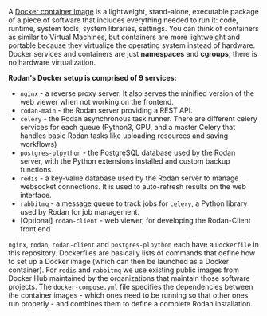 A [Docker container image](https://www.docker.com/what-container) is a lightweight, stand-alone, executable package of a piece of software that includes everything needed to run it: code, runtime, system tools, system libraries, settings. You can think of containers as similar to Virtual Machines, but containers are more lightweight and portable because they virtualize the operating system instead of hardware. Docker services and containers are just **namespaces** and **cgroups**; there is no hardware virtualization.

**Rodan's Docker setup is comprised of 9 services:**

- `nginx` - a reverse proxy server. It also serves the minified version of the web viewer when not working on the frontend.
- `rodan-main` - the Rodan server providing a REST API.
- `celery` - the Rodan asynchronous task runner. There are different celery services for each queue (Python3, GPU, and a master Celery that handles basic Rodan tasks like uploading resources and saving workflows)
- `postgres-plpython` - the PostgreSQL database used by the Rodan server, with the Python extensions installed and custom backup functions.
- `redis` - a key-value database used by the Rodan server to manage websocket connections. It is used to auto-refresh results on the web interface.
- `rabbitmq` - a message queue to track jobs for `celery`, a Python library used by Rodan for job management.
- [Optional] `rodan-client` - web viewer, for developing the Rodan-Client front end

`nginx`, `rodan`, `rodan-client` and `postgres-plpython` each have a `Dockerfile` in this repository. Dockerfiles are basically lists of commands that define how to set up a Docker image (which can then be launched as a Docker container). For `redis` and `rabbitmq` we use existing public images from Docker Hub maintained by the organizations that maintain those software projects. The `docker-compose.yml` file specifies the dependencies between the container images - which ones need to be running so that other ones run properly - and combines them to define a complete Rodan installation.

